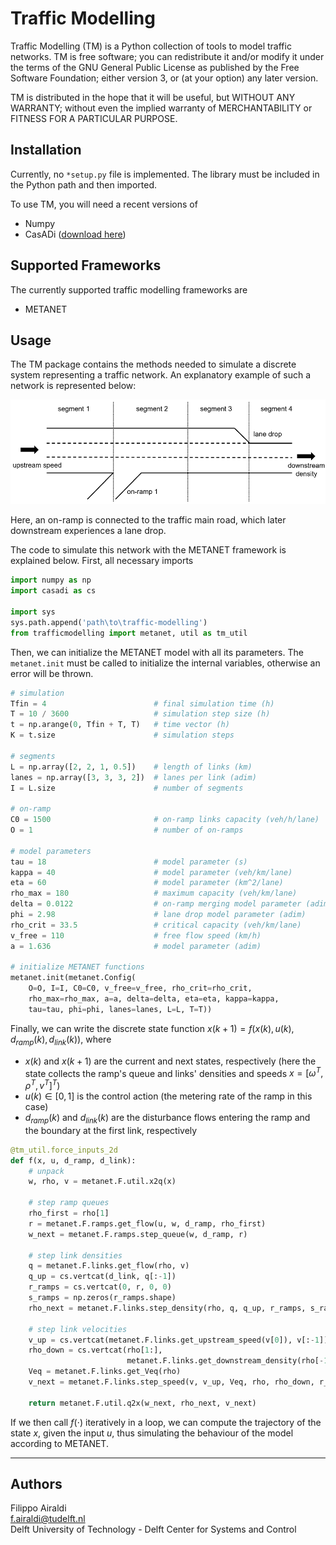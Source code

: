 # Traffic Modelling

Traffic Modelling (TM) is a Python collection of tools to model traffic 
networks. TM is free software; you can redistribute it and/or modify it under 
the terms of the GNU General Public License as published by the Free Software Foundation; either version 3, or (at your option) any later version.

TM is distributed in the hope that it will be useful, but WITHOUT ANY WARRANTY; without even the implied warranty of MERCHANTABILITY or FITNESS FOR A 
PARTICULAR PURPOSE.

## Installation

Currently, no `*setup.py` file is implemented. The library must be included 
in the Python path and then imported.

To use TM, you will need a recent versions of

* Numpy
* CasADi ([download here](http://files.casadi.org))

## Supported Frameworks

The currently supported traffic modelling frameworks are

* METANET

##  Usage

The TM package contains the methods needed to simulate a discrete system representing a traffic network. An explanatory example of such a network is 
represented below:

![A small traffic network](/img/example.png "A small traffic network")

Here, an on-ramp is connected to the traffic main road, which later downstream experiences a lane drop.

The code to simulate this network with the METANET framework is explained below. First, all necessary imports

```python
import numpy as np
import casadi as cs

import sys
sys.path.append('path\to\traffic-modelling')
from trafficmodelling import metanet, util as tm_util
```
Then, we can initialize the METANET model with all its parameters. The <code>metanet.init</code> must be called to initialize the internal variables, otherwise an error will be thrown.
```python
# simulation
Tfin = 4                        # final simulation time (h)
T = 10 / 3600                   # simulation step size (h)
t = np.arange(0, Tfin + T, T)   # time vector (h)
K = t.size                      # simulation steps

# segments
L = np.array([2, 2, 1, 0.5])    # length of links (km)
lanes = np.array([3, 3, 3, 2])  # lanes per link (adim)
I = L.size                      # number of segments

# on-ramp
C0 = 1500                       # on-ramp links capacity (veh/h/lane)
O = 1                           # number of on-ramps

# model parameters
tau = 18                        # model parameter (s)
kappa = 40                      # model parameter (veh/km/lane)
eta = 60                        # model parameter (km^2/lane)
rho_max = 180                   # maximum capacity (veh/km/lane)
delta = 0.0122                  # on-ramp merging model parameter (adim)
phi = 2.98                      # lane drop model parameter (adim)
rho_crit = 33.5                 # critical capacity (veh/km/lane)
v_free = 110                    # free flow speed (km/h)
a = 1.636                       # model parameter (adim)

# initialize METANET functions
metanet.init(metanet.Config(
    O=O, I=I, C0=C0, v_free=v_free, rho_crit=rho_crit,
    rho_max=rho_max, a=a, delta=delta, eta=eta, kappa=kappa,
    tau=tau, phi=phi, lanes=lanes, L=L, T=T))
```
Finally, we can write the discrete state function
$x(k+1) = f \left( x(k), u(k), d_{ramp}(k), d_{link}(k) \right)$,
where 
* $x(k)$ and $x(k + 1)$ are the current and next states, respectively (here the state collects the ramp's queue and links' densities and speeds 
$x = [\omega^T, \rho^T, v^T]^T$)
* $u(k) \in [0,1]$ is the control action (the metering rate of the ramp in this case)
* $d_{ramp}(k)$ and $d_{link}(k)$ are the disturbance flows entering the ramp 
and the boundary at the first link, respectively
```python
@tm_util.force_inputs_2d
def f(x, u, d_ramp, d_link):
    # unpack
    w, rho, v = metanet.F.util.x2q(x)

    # step ramp queues
    rho_first = rho[1]
    r = metanet.F.ramps.get_flow(u, w, d_ramp, rho_first)
    w_next = metanet.F.ramps.step_queue(w, d_ramp, r)

    # step link densities
    q = metanet.F.links.get_flow(rho, v)
    q_up = cs.vertcat(d_link, q[:-1])
    r_ramps = cs.vertcat(0, r, 0, 0)
    s_ramps = np.zeros(r_ramps.shape)
    rho_next = metanet.F.links.step_density(rho, q, q_up, r_ramps, s_ramps)

    # step link velocities
    v_up = cs.vertcat(metanet.F.links.get_upstream_speed(v[0]), v[:-1])
    rho_down = cs.vertcat(rho[1:],
                          metanet.F.links.get_downstream_density(rho[-1]))
    Veq = metanet.F.links.get_Veq(rho)
    v_next = metanet.F.links.step_speed(v, v_up, Veq, rho, rho_down, r_ramps)

    return metanet.F.util.q2x(w_next, rho_next, v_next)
```

If we then call $f(\cdot)$ iteratively in a loop, we can compute the trajectory 
of the state $x$, given the input $u$, thus simulating the behaviour 
of the model according to METANET.

---
## Authors

Filippo Airaldi  
<f.airaldi@tudelft.nl>   
Delft University of Technology - Delft Center for Systems and Control
